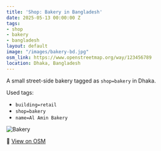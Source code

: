 ```yaml
---
title: 'Shop: Bakery in Bangladesh'
date: 2025-05-13 00:00:00 Z
tags:
- shop
- bakery
- bangladesh
layout: default
image: "/images/bakery-bd.jpg"
osm_link: https://www.openstreetmap.org/way/123456789
location: Dhaka, Bangladesh
---
```


A small street-side bakery tagged as `shop=bakery` in Dhaka.

Used tags:
- `building=retail`
- `shop=bakery`
- `name=Al Amin Bakery`

![Bakery](../images/bakery-bd.jpg)

🔗 [View on OSM](https://www.openstreetmap.org/way/123456789)

